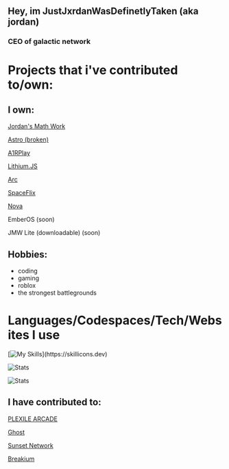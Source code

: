 ## Hey, im JustJxrdanWasDefinetlyTaken (aka jordan)

### CEO of galactic network

# Projects that i've contributed to/own:
## I own:

[Jordan's Math Work](https://github.com/GalacticNetwork/jordansmathwork-v5)

[Astro (broken)](https://github.com/GalacticNetwork/astro)

[A1RPlay](https://github.com/GalacticNetwork/a1rplay)

[Lithium.JS](https://github.com/GalacticNetwork/lithium.js)

[Arc](https://github.com/slqntdevss/arc)

[SpaceFlix](https://albibos.github.io/sf/)

[Nova](https://github.com/bduber274/Nova-Network)

EmberOS (soon)

JMW Lite (downloadable) (soon)

## Hobbies:
- coding
- gaming
- roblox
- the strongest battlegrounds

# Languages/Codespaces/Tech/Websites I use

[![My Skills](https://skillicons.dev/icons?i=js,html,css,nodejs,github,replit,discord,)](https://skillicons.dev)

![Stats](https://github-readme-stats.vercel.app/api?username=JustJxrdanWasDefinetlyTaken&show_icons=true&theme=catppuccin_mocha)

![Stats](https://github-readme-stats.vercel.app/api?username=GalacticNetwork&show_icons=true&theme=catppuccin_mocha)
## I have contributed to:

[PLEXILE ARCADE](https://github.com/PLEXILENetwork/v5)

[Ghost](https://dingusxnobodycares.commwebworks.com)

[Sunset Network](https://github.com/Sunset-Network)

[Breakium](https://github.com/bachwebsite/proxytest.pw)
